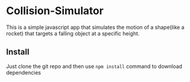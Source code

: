 # Collision-Simulator

This is a simple javascript app that simulates the motion of a shape(like a rocket) that targets a falling object at a specific height.

## Install

Just clone the git repo and then use `npm install` command to download dependencies
